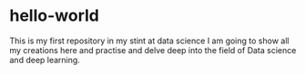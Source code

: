 # hello-world
This is my first repository in my stint at data science
I am going to show all my creations here and practise and delve deep into the field of Data science and deep learning.
